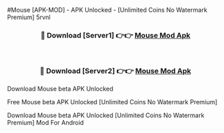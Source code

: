 #Mouse [APK-MOD] - APK Unlocked - [Unlimited Coins No Watermark Premium] 5rvnl



<div align="center">

<h3>🔴 Download [Server1] 👉👉 <a href="https://momento.my/?title=Mouse">Mouse Mod Apk</a></h3><br>

<h3>🔴 Download [Server2] 👉👉 <a href="https://momento.my/?title=Mouse">Mouse Mod Apk</a></h3>
</div>



Download Mouse beta APK Unlocked

Free Mouse beta APK Unlocked [Unlimited Coins No Watermark Premium]

Download Mouse beta APK Unlocked [Unlimited Coins No Watermark Premium] Mod For Android
